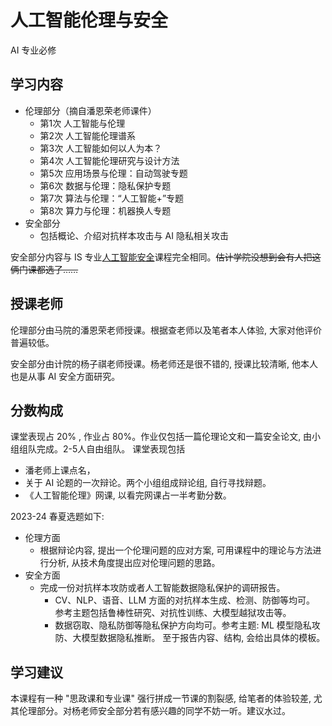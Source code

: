 # 人工智能伦理与安全
<div class="badges">
<span class="badge is-badge">AI 专业必修</span>
</div>



## 学习内容

+ 伦理部分（摘自潘恩荣老师课件）
    + 第1次 人工智能与伦理
    + 第2次 人工智能伦理谱系
    + 第3次 人工智能如何以人为本？
    + 第4次 人工智能伦理研究与设计方法
    + 第5次 应用场景与伦理：自动驾驶专题
    + 第6次 数据与伦理：隐私保护专题
    + 第7次 算法与伦理：“人工智能+”专题
    + 第8次 算力与伦理：机器换人专题
+ 安全部分
    + 包括概论、介绍对抗样本攻击与 AI 隐私相关攻击

安全部分内容与 IS 专业[人工智能安全](https://zju-turing.github.io/TuringCourses/major_mandatory/ai_security/)课程完全相同。<del>估计学院没想到会有人把这俩门课都选了……</del>

## 授课老师 

伦理部分由马院的潘恩荣老师授课。根据查老师以及笔者本人体验, 大家对他评价普遍较低。
<!-- 别听 -->

安全部分由计院的杨子祺老师授课。杨老师还是很不错的, 授课比较清晰, 他本人也是从事 AI 安全方面研究。

## 分数构成
课堂表现占 20\% , 作业占 80\%。作业仅包括一篇伦理论文和一篇安全论文, 由小组组队完成。2-5人自由组队。
课堂表现包括
+ 潘老师上课点名，
+ 关于 AI 论题的一次辩论。两个小组组成辩论组, 自行寻找辩题。
+ 《人工智能伦理》网课, 以看完网课占一半考勤分数。

2023-24 春夏选题如下:
+ 伦理方面
    + 根据辩论内容, 提出一个伦理问题的应对方案, 可用课程中的理论与方法进行分析, 从技术角度提出应对伦理问题的思路。
+ 安全方面
    + 完成一份对抗样本攻防或者人工智能数据隐私保护的调研报告。
        + CV、NLP、语音、LLM 方面的对抗样本生成、检测、防御等均可。 参考主题包括鲁棒性研究、对抗性训练、大模型越狱攻击等。
        + 数据窃取、隐私防御等隐私保护方向均可。参考主题: ML 模型隐私攻防、大模型数据隐私推断。
至于报告内容、结构, 会给出具体的模板。

## 学习建议
本课程有一种 "思政课和专业课" 强行拼成一节课的割裂感, 给笔者的体验较差, 尤其伦理部分。对杨老师安全部分若有感兴趣的同学不妨一听。建议水过。
